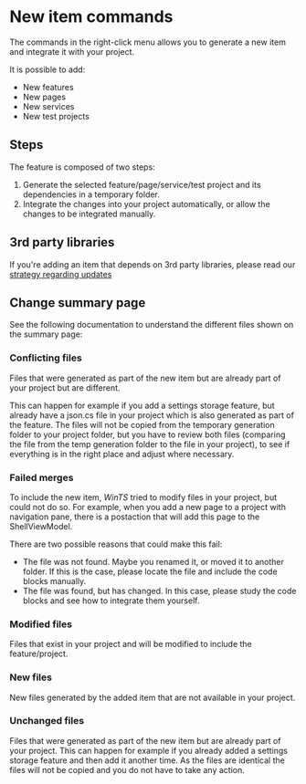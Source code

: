 # New item commands

The commands in the right-click menu allows you to generate a new item and integrate it with your project.

It is possible to add:

- New features
- New pages
- New services
- New test projects

## Steps

The feature is composed of two steps:

1. Generate the selected feature/page/service/test project and its dependencies in a temporary folder.
2. Integrate the changes into your project automatically, or allow the changes to be integrated manually.

## 3rd party libraries

If you're adding an item that depends on 3rd party libraries, please read our [strategy regarding updates](./third-party-libraries.md)

## Change summary page

See the following documentation to understand the different files shown on the summary page:

### Conflicting files

Files that were generated as part of the new item but are already part of your project but are different.

This can happen for example if you add a settings storage feature, but already have a json.cs file in your project which is also generated as part of the feature.
The files will not be copied from the temporary generation folder to your project folder, but you have to review both files
(comparing the file from the temp generation folder to the file in your project), to see if everything is in the right place and adjust where necessary.

### Failed merges

To include the new item, *WinTS* tried to modify files in your project, but could not do so.
For example, when you add a new page to a project with navigation pane, there is a postaction that will add this page to the ShellViewModel.

There are two possible reasons that could make this fail:

- The file was not found. Maybe you renamed it, or moved it to another folder. If this is the case, please locate the file and include the code blocks manually.
- The file was found, but has changed. In this case, please study the code blocks and see how to integrate them yourself.

### Modified files

Files that exist in your project and will be modified to include the feature/project.

### New files

New files generated by the added item that are not available in your project.

### Unchanged files

Files that were generated as part of the new item but are already part of your project. This can happen for example if you already added a settings storage feature and then add it another time. As the files are identical the files will not be copied and you do not have to take any action.
